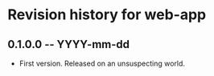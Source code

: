 # Revision history for web-app

## 0.1.0.0 -- YYYY-mm-dd

* First version. Released on an unsuspecting world.
